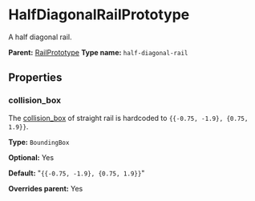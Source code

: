 # HalfDiagonalRailPrototype

A half diagonal rail.

**Parent:** [RailPrototype](RailPrototype.md)
**Type name:** `half-diagonal-rail`

## Properties

### collision_box

The [collision_box](prototype:EntityPrototype::collision_box) of straight rail is hardcoded to `{{-0.75, -1.9}, {0.75, 1.9}}`.

**Type:** `BoundingBox`

**Optional:** Yes

**Default:** "`{{-0.75, -1.9}, {0.75, 1.9}}`"

**Overrides parent:** Yes

